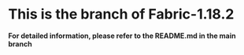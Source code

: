 # This is the branch of Fabric-1.18.2
**For detailed information, please refer to the README.md in the main branch**